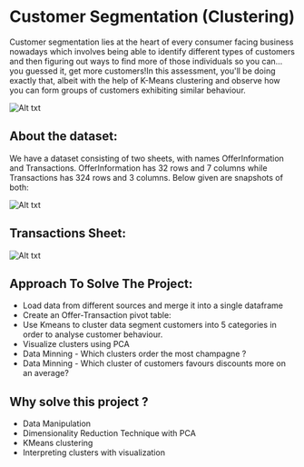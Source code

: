 # Customer Segmentation (Clustering)
Customer segmentation lies at the heart of every consumer facing business nowadays which involves being able to identify different types of customers and then figuring out ways to find more of those individuals so you can… you guessed it,
get more customers!In this assessment, you'll be doing exactly that, albeit with the help of K-Means clustering and observe how you can form groups of customers exhibiting similar behaviour.<br/>

![Alt txt](https://data-flair.training/blogs/wp-content/uploads/sites/2/2019/07/R-project-customer-segmentation.png)

## About the dataset:
We have a dataset consisting of two sheets, with names OfferInformation and Transactions. OfferInformation has 32 rows and 7 columns while Transactions has 324 rows and 3 columns. 
Below given are snapshots of both:

![Alt txt](https://storage.googleapis.com/ga-commit-live-prod-live-data/account/b92/11111111-1111-1111-1111-000000000000/b-584/00023b95-b74c-446e-928c-82d0601efada/file.png)

## Transactions Sheet:
![Alt txt](https://storage.googleapis.com/ga-commit-live-prod-live-data/account/b92/11111111-1111-1111-1111-000000000000/b-226/bea14d73-6569-4f4c-a5b7-31edfcfa7762/file.png)


## Approach To Solve The Project:
* Load data from different sources and merge it into a single dataframe
* Create an Offer-Transaction pivot table:
* Use Kmeans to cluster data
segment customers into 5 categories in order to analyse customer behaviour.<br/>
* Visualize clusters using PCA
* Data Minning - Which clusters order the most champagne ?
* Data Minning -  Which cluster of customers favours discounts more on an average?

## Why solve this project ? <br/>
* Data Manipulation
* Dimensionality Reduction Technique with PCA
* KMeans clustering
* Interpreting clusters with visualization

